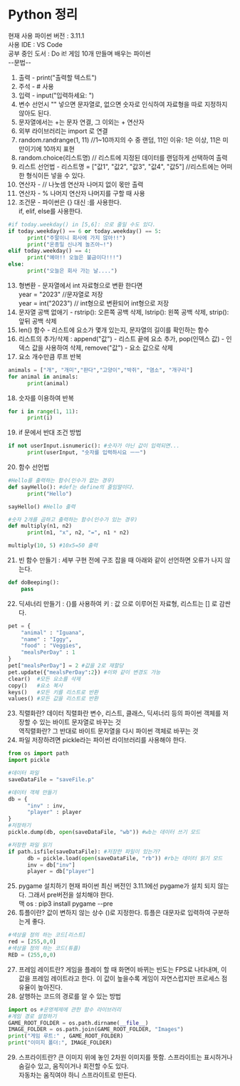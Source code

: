 # Python 정리 
현재 사용 파이썬 버전 : 3.11.1   
사용 IDE :  VS Code  
공부 중인 도서 : Do it! 게임 10개 만들며 배우는 파이썬  
--문법--  
1. 출력 - print("출력할 텍스트")   
2. 주석 -  # 사용  
3. 입력 - input("입력하세요: ")  
4. 변수 선언시 "" 넣으면 문자열로, 없으면 숫자로 인식하여 자료형을 따로 지정하지 않아도 된다.  
5. 문자열에서는 +는 문자 연결, 그 이외는 + 연산자  
6. 외부 라이브러리는 import 로 연결  
7. random.randrange(1, 11) //1~10까지의 수 중 랜덤, 11인 이유: 1은 이상, 11은 미만이기에 10까지 표현  
8. random.choice(리스트명) // 리스트에 지정된 데이터를 랜덤하게 선택하여 출력  
9. 리스트 선언법 - 리스트명  = ["값1", "값2", "값3", "값4", "값5"]  //리스트에는 어떠한 형식이든 넣을 수 있다.   
10. 연산자 - // 나눗셈 연산자 나머지 없이 몫만 출력  
11. 연산자 - % 나머지 연산자 나머지를 구할 때 사용   
12. 조건문 - 파이썬은 {} 대신 :를 사용한다.  
            if, elif, else를 사용한다.  
```py
#if today.weekday() in [5,6]: 으로 줄일 수도 있다.  
if today.weekday() == 6 or today.weekday() == 5:  
      print("주말이니 회사에 가지 않아!!")  
      print("온종일 신나게 놀즈아~!")  
elif today.weekday() == 4:   
      print("예아!! 오늘은 불금이다!!!")  
else:   
      print("오늘은 회사 가는 날....")  
```
13. 형변환 - 문자열에서 int 자료형으로 변환 한다면  
    year = "2023" //문자열로 저장  
    year = int("2023") // int형으로 변환되어 int형으로 저장  
14. 문자열 공백 없애기 - rstrip(): 오른쪽 공백 삭제, lstrip(): 왼쪽 공백 삭제, strip(): 앞뒤 공백 삭제  
15. len() 함수 - 리스트에 요소가 몇개 있는지, 문자열의 길이를 확인하는 함수  
16. 리스트의 추가/삭제 : append("값") - 리스트 끝에 요소 추가, pop(인덱스 값) - 인덱스 값을 사용하여 삭제, remove("값") - 요소 값으로 삭제  
17. 요소 개수만큼 루프 반복   
```py
animals = ["개", "개미","판다","고양이","박쥐", "염소", "개구리"]  
for animal in animals:    
      print(animal)    
```
18. 숫자를 이용하여 반복  
```py
for i in range(1, 11):  
      print(i)
```
19. if 문에서 반대 조건 방법
```py
if not userInput.isnumeric(): #숫자가 아닌 값이 입력되면...
      print(userInput, "숫자를 입력하시요 ㅡㅡ")
```
20. 함수 선언법  
```py
#Hello를 출력하는 함수(인수가 없는 경우)
def sayHello(): #def는 define의 줄임말이다.
      print("Hello")

sayHello() #Hello 출력

#숫자 2개를 곱하고 출력하는 함수(인수가 있는 경우)
def multiply(n1, n2)
      print(n1, "x", n2, "=", n1 * n2)

multiply(10, 5) #10x5=50 출력
```
21. 빈 함수 만들기 : 세부 구현 전에 구조 잡을 때 아래와 같이 선언하면 오류가 나지 않는다.
```py
def doBeeping():
    pass 
```
22. 딕셔너리 만들기 : {}를 사용하여 키 : 값 으로 이루어진 자료형, 리스트는 [] 로 감싼다.
```py
pet = {
    "animal" : "Iguana",
    "name" : "Iggy",
    "food" : "Veggies",
    "mealsPerDay" : 1
}
pet["mealsPerDay"] = 2 #값을 2로 재할당
pet.update({"mealsPerDay":2}) #이와 같이 변경도 가능
clear()  #모든 요소를 삭제
copy()   #요소 복사
keys()   #모든 키를 리스트로 반환
values() #모든 값을 리스트로 반환
```
23. 직렬화란? 데이터 직렬화란 변수, 리스트, 클래스, 딕셔너리 등의 파이썬 객체를 저장할 수 있는 바이트 문자열로 바꾸는 것  
    역직렬화란? 그 반대로 바이트 문자열을 다시 파이썬 객체로 바꾸는 것   
24. 파일 저장하려면 pickle라는 파이썬 라이브러리를 사용해야 한다.
```py
from os import path
import pickle

#데이터 파일
saveDataFile = "saveFile.p"

#데이터 객체 만들기
db = {
      "inv" : inv,
      "player" : player
}
#저장하기
pickle.dump(db, open(saveDataFile, "wb")) #wb는 데이터 쓰기 모드

#저장한 파일 읽기
if path.isfile(saveDataFile): #저장한 파일이 있는가?
      db = pickle.load(open(saveDataFile, "rb")) #rb는 데이터 읽기 모드
      inv = db["inv"]
      player = db["player"]
```
25. pygame 설치하기
현재 파이썬 최신 버전인 3.11.1에선 pygame가 설치 되지 않는다. 그래서 pre버전을 설치해야 한다.  
맥 os : pip3 install pygame --pre   
26. 튜플이란? 값이 변하지 않는 상수 ()로 지정한다. 튜플은 대문자로 입력하여 구분하는게 좋다.
```py
#색상을 정의 하는 코드[리스트]
red = [255,0,0]
#색상을 정의 하는 코드(튜플)
RED = (255,0,0)
```
27. 프레임 레이트란? 게임을 플레이 할 때 화면이 바뀌는 빈도는 FPS로 나타내며, 
    이 값을 프레임 레이트라고 한다. 이 값이 높을수록 게임이 자연스럽지만 프로세스 점유율이 높아진다.  
28. 살행하는 코드의 경로를 알 수 있는 방법
```py
import os #운영체제에 관한 함수 라이브러리
#게임 경로 설정하기
GAME_ROOT_FOLDER = os.path.dirname(__file__)
IMAGE_FOLDER = os.path.join(GAME_ROOT_FOLDER, "Images")
print("게임 루트:" , GAME_ROOT_FOLDER)
print("이미지 폴더:", IMAGE_FOLDER)
```
29. 스프라이트란? 큰 이미지 위에 놓인 2차원 이미지를 뜻함. 스프라이트는 표시하거나 숨길수 있고, 움직이거나 회전할 수도 있다.  
    자동차는 움직여야 하니 스프라이트로 만든다.
